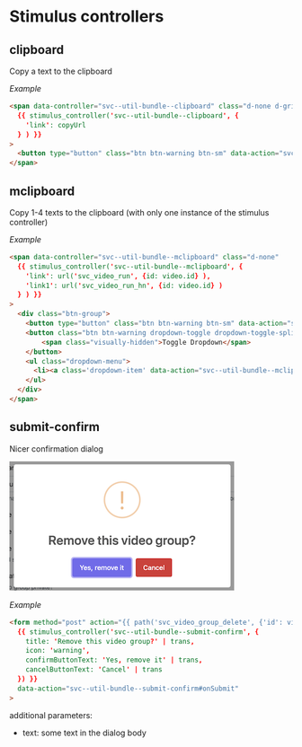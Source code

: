 # Stimulus controllers

## clipboard

Copy a text to the clipboard

_Example_
```html
<span data-controller="svc--util-bundle--clipboard" class="d-none d-grid"
  {{ stimulus_controller('svc--util-bundle--clipboard', { 
    'link': copyUrl
  } ) }}
>
  <button type="button" class="btn btn-warning btn-sm" data-action="svc--util-bundle--clipboard#copy" title='{% trans %}Copy link to clipboard{% endtrans %}'>{% trans %}Copy link{% endtrans %}</button>
</span>
```

## mclipboard

Copy 1-4 texts to the clipboard (with only one instance of the stimulus controller)

_Example_
```html
<span data-controller="svc--util-bundle--mclipboard" class="d-none"
  {{ stimulus_controller('svc--util-bundle--mclipboard', { 
    'link': url('svc_video_run', {id: video.id} ),
    'link1': url('svc_video_run_hn', {id: video.id} ) 
  } ) }}
>
  <div class="btn-group">
    <button type="button" class="btn btn-warning btn-sm" data-action="svc--util-bundle--mclipboard#copy" title='{% trans %}Copy link to clipboard{% endtrans %}'>{% trans %}Copy link{% endtrans %}</button>
    <button class="btn btn-warning dropdown-toggle dropdown-toggle-split btn-sm" type="button" data-bs-toggle="dropdown" aria-expanded="false">
        <span class="visually-hidden">Toggle Dropdown</span>
    </button>
    <ul class="dropdown-menu">
      <li><a class='dropdown-item' data-action="svc--util-bundle--mclipboard#copy1">{% trans %}without nav{% endtrans %}</a></li>
    </ul>
  </div>
</span>
```

## submit-confirm

Nicer confirmation dialog

![submit-confirm dialog](images/submit-confirm.png "submit-confirm dialog")

_Example_
```html
<form method="post" action="{{ path('svc_video_group_delete', {'id': video_group.id}) }}"
  {{ stimulus_controller('svc--util-bundle--submit-confirm', {
    title: 'Remove this video group?' | trans,
    icon: 'warning',
    confirmButtonText: 'Yes, remove it' | trans,
    cancelButtonText: 'Cancel' | trans
  }) }}
  data-action="svc--util-bundle--submit-confirm#onSubmit"
>
```

additional parameters:
* text: some text in the dialog body